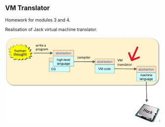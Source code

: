 VM Translator
---
Homework for modules 3 and 4.

Realisation of Jack virtual machine translator.

![imgVMTranslator.png](imgVMTranslator.png)
